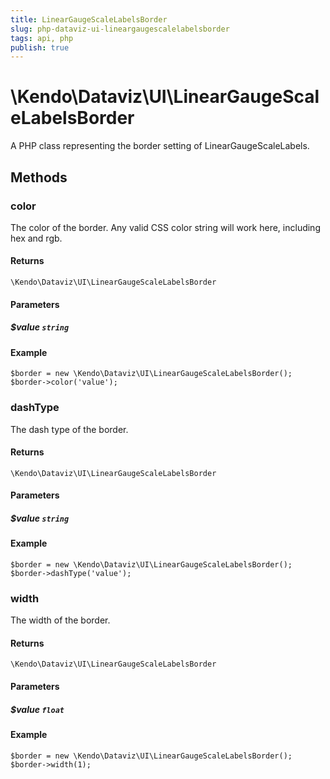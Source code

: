 ```yaml
---
title: LinearGaugeScaleLabelsBorder
slug: php-dataviz-ui-lineargaugescalelabelsborder
tags: api, php
publish: true
---
```


# \Kendo\Dataviz\UI\LinearGaugeScaleLabelsBorder

A PHP class representing the border setting of LinearGaugeScaleLabels.


## Methods

### color
The color of the border. Any valid CSS color string will work here, including hex and rgb.

#### Returns
`\Kendo\Dataviz\UI\LinearGaugeScaleLabelsBorder`

#### Parameters

##### $value `string`



#### Example 
    $border = new \Kendo\Dataviz\UI\LinearGaugeScaleLabelsBorder();
    $border->color('value');

### dashType
The dash type of the border.

#### Returns
`\Kendo\Dataviz\UI\LinearGaugeScaleLabelsBorder`

#### Parameters

##### $value `string`



#### Example 
    $border = new \Kendo\Dataviz\UI\LinearGaugeScaleLabelsBorder();
    $border->dashType('value');

### width
The width of the border.

#### Returns
`\Kendo\Dataviz\UI\LinearGaugeScaleLabelsBorder`

#### Parameters

##### $value `float`



#### Example 
    $border = new \Kendo\Dataviz\UI\LinearGaugeScaleLabelsBorder();
    $border->width(1);

